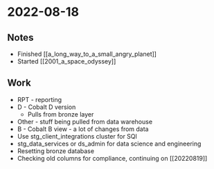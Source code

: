 # 2022-08-18
## Notes
- Finished [[a_long_way_to_a_small_angry_planet]]
- Started [[2001_a_space_odyssey]]

## Work
- RPT - reporting
- D - Cobalt D version
	- Pulls from bronze layer
- Other - stuff being pulled from data warehouse
- B - Cobalt B view - a lot of changes from data
- Use stg_client_integrations cluster for SQl
- stg_data_services or ds_admin for data science and engineering 
- Resetting bronze database
- Checking old columns for compliance, continuing on [[20220819]]